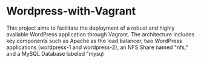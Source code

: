 # Wordpress-with-Vagrant
This project aims to facilitate the deployment of a robust and highly available WordPress application through Vagrant. The architecture includes key components such as Apache as the load balancer, two WordPress applications (wordpress-1 and wordpress-2), an NFS Share named "nfs," and a MySQL Database labeled "mysql
